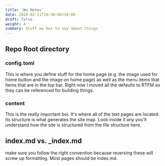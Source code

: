 ```yaml
---
title: 'Wu Notes'
date: 2020-02-11T19:30:08+10:00
draft: false
weight: 4
summary: Stuff wu has to say about things
---
```


## Repo Root directory
### config.toml
This is where you define stuff for the home page (e.g. the image used for home button and the image on home page) as well as the menu items that items that are in the top bar.  Right now I moved all the defaults to RTFM so they can be referenced for building things.

### content
This is the really important boi.  It's where all of the text pages are located.  Its structure is what generates the site map. Look inside it any you'll understand how the site is structured from the file structure here.

## index.md vs. _index.md
make sure you follow the right convention because reversing these will screw up formatting.  Most pages should be index.md. 